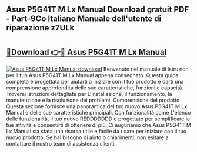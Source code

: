 ## Asus P5G41T M Lx Manual Download gratuit PDF - Part-9Co Italiano Manuale dell'utente di riparazione z7ULk

# <h2><a href="http://df9uvj9.blite.top/?on=Asus+P5G41T+M+Lx+Manual">🔗Download 👉🔴 Asus P5G41T M Lx Manual</a></h2>

[![Asus P5G41T M Lx Manual download](https://i.imgur.com/lujVjoI.png)](http://df9uvj9.blite.top/?on=Asus+P5G41T+M+Lx+Manual)
Benvenuto nel manuale di Istruzioni per il tuo Asus P5G41T M Lx Manual appena consegnato. Questa guida completa è progettata per aiutarti a iniziare con il tuo prodotto e darti una comprensione approfondita delle sue caratteristiche, funzioni e capacità. Troverai istruzioni dettagliate per L'installazione, il funzionamento, la manutenzione e la risoluzione dei problemi. Comprensione del prodotto Questa sezione fornisce una panoramica del tuo nuovo Asus P5G41T M Lx Manual e delle sue caratteristiche principali. Con funzionalità come L'elenco delle funzionalità, il tuo nuovo REDDDDDDD è progettato per semplificare le tue attività e consentirti di ottenere di più. Ci auguriamo che Asus P5G41T M Lx Manual sia stata una risorsa utile e facile da usare per iniziare con il tuo nuovo prodotto. Se hai bisogno di aiuto o chiarimenti, non esitare a contattare il nostro team di assistenza clienti.
